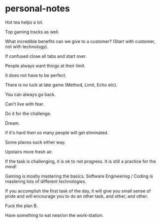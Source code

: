 # personal-notes

Hot tea helps a lot.

Top gaming tracks as well.

What incredible benefits can we give to a customer? \(Start with customer, not with technology\).

If confused close all tabs and start over.

People always want things at their limit.

It does not have to be perfect.

There is no luck at late game \(Method, Limit, Echo etc\).

You can always go back.

Can't live with fear.

Do it for the challenge.

Dream.

If it's hard then so many people will get eliminated.

Some places suck either way.

Upstairs more fresh air.

If the task is challenging, it is ok to not progress. It is still a practice for the mind!

Gaming is mostly mastering the basics. Software Engineering / Coding is mastering lots of different technologies.

If you accomplish the first task of the day, it will give you small sense of pride and will encourage you to do an other task, and other, and other.

Fuck the plan B.

Have something to eat near/on the work-station.

